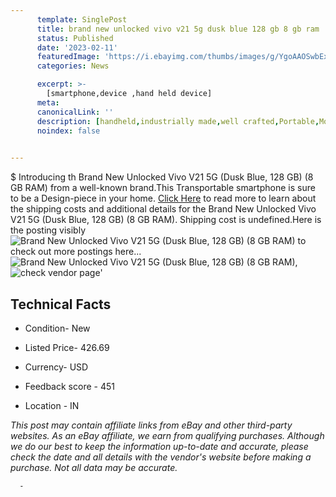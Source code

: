 ```yaml
---
      template: SinglePost
      title: brand new unlocked vivo v21 5g dusk blue 128 gb 8 gb ram 
      status: Published
      date: '2023-02-11'
      featuredImage: 'https://i.ebayimg.com/thumbs/images/g/YgoAAOSwbExjFvlc/s-l225.jpg'
      categories: News

      excerpt: >-
        [smartphone,device ,hand held device]
      meta:
      canonicalLink: ''
      description: [handheld,industrially made,well crafted,Portable,Mobile,Compact,Convenient,Lightweight,Maneuverable,Man-portable,Miniature,Carriable,Hand-held,Light,Holdable,Transportable,Mobile device,Pocket-sized,On-the-go,Wireless,Cordless,Compact size,Convenient size, smartphone,device ,hand held device]
      noindex: false
      

---
```

$
      Introducing th Brand New Unlocked Vivo V21 5G (Dusk Blue, 128 GB) (8 GB RAM) from a well-known brand.This Transportable smartphone is sure to be a Design-piece in your home. [Click Here](https://www.ebay.com/itm/334553293088?hash=item4de4ee2120%3Ag%3AYgoAAOSwbExjFvlc&amdata=enc%3AAQAHAAAA4Hlly8bxPu0w8Z0ap7JBcz%2B3QgECzy4u%2BRip8GD%2F8GqVC0XQWaSarpWCSjMN5ao7zYP7jkhL42lQkYIbhnEEIHOIDs8b%2Fcc20I4jC4ASj1AwZxnKkkswatVA7OSPICTyPXUvgBtdvfHCvJDboKMsCokdnP0XpxTCifwTZvvNvqf9TALND%2FqgvpsFpKWJIKTpg4e9TWwUQDKGEXPq0ta5hqoeSBmbhMgRYeeUfUPZsMVCK%2BbF202Z8qLhKrzN%2BpN%2FeCI1xIriMb69t5qrLrx3%2B653W9tHEudTNl2y3jjzhTO1&mkevt=1&mkcid=1&mkrid=711-53200-19255-0&campid=%253CePNCampaignId%253E&customid=%253CreferenceId%253E&toolid=10049) to read more to learn about the shipping costs and additional details for the Brand New Unlocked Vivo V21 5G (Dusk Blue, 128 GB) (8 GB RAM). Shipping cost is undefined.Here is the posting visibly ![Brand New Unlocked Vivo V21 5G (Dusk Blue, 128 GB) (8 GB RAM)](https://i.ebayimg.com/thumbs/images/g/YgoAAOSwbExjFvlc/s-l225.jpg) to check out more postings here... ![Brand New Unlocked Vivo V21 5G (Dusk Blue, 128 GB) (8 GB RAM)](https://i.ebayimg.com/images/g/YgoAAOSwbExjFvlc/s-l500.jpg), ![check vendor page](https://origin-galleryplus.ebayimg.com/ws/web/334553293088_2_0_1/225x225.jpg,https://origin-galleryplus.ebayimg.com/ws/web/334553293088_3_0_1/225x225.jpg,https://origin-galleryplus.ebayimg.com/ws/web/334553293088_4_0_1/225x225.jpg,https://origin-galleryplus.ebayimg.com/ws/web/334553293088_5_0_1/225x225.jpg,https://origin-galleryplus.ebayimg.com/ws/web/334553293088_6_0_1/225x225.jpg,https://origin-galleryplus.ebayimg.com/ws/web/334553293088_7_0_1/225x225.jpg,https://origin-galleryplus.ebayimg.com/ws/web/334553293088_8_0_1/225x225.jpg,https://origin-galleryplus.ebayimg.com/ws/web/334553293088_9_0_1/225x225.jpg)'

      

 ## Technical Facts 



     
      

 - Condition- New 


      

 - Listed Price- 426.69 


      

 - Currency- USD 


      

 - Feedback score - 451 


      

 - Location - IN 


      
      

 *_This post may contain affiliate links from eBay and other third-party websites. As an eBay affiliate, we earn from qualifying purchases. Although we do our best to keep the information up-to-date and accurate, please check the date and all details with the vendor's website before making a purchase. Not all data may be accurate._*




      -
